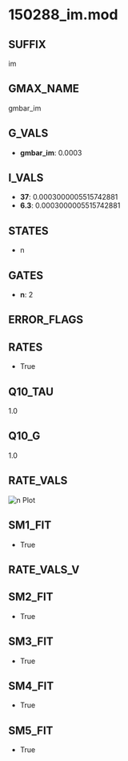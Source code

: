 # 150288_im.mod

## SUFFIX

im

## GMAX_NAME

gmbar_im

## G_VALS

- **gmbar_im**: 0.0003

## I_VALS

- **37**: 0.0003000005515742881
- **6.3**: 0.0003000005515742881

## STATES

- n

## GATES

- **n**: 2

## ERROR_FLAGS


## RATES

- True

## Q10_TAU

1.0

## Q10_G

1.0

## RATE_VALS

![n Plot](/Users/pbozelos/Dropbox/icg-Chai-Panos/supermodels/output_markdown_files/K/150288_im.mod/images/n.png)

## SM1_FIT

- True

## RATE_VALS_V

## SM2_FIT

- True

## SM3_FIT

- True

## SM4_FIT

- True

## SM5_FIT

- True

